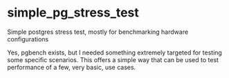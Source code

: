 # simple_pg_stress_test
Simple postgres stress test, mostly for benchmarking hardware configurations

Yes, pgbench exists, but I needed something extremely targeted for testing some specific scenarios.  This offers a simple way that can be used to test performance of a few, very basic, use cases.
